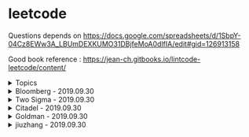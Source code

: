 # leetcode

Questions depends on https://docs.google.com/spreadsheets/d/1SbpY-04Cz8EWw3A_LBUmDEXKUMO31DBjfeMoA0dlfIA/edit#gid=126913158

Good book reference : https://jean-ch.gitbooks.io/lintcode-leetcode/content/

<details>
<summary>Topics</summary>

|Question Number|Question Name|Date|Link|
|---------------|-------------|----|----|
|Combinations|
|17|Letter Combinations of a Phone Number|2019.07.13|https://leetcode.com/problems/letter-combinations-of-a-phone-number/|
|401|Binary Watch|2019.07.13|https://leetcode.com/problems/binary-watch/|
|39|Combination Sum|2019.07.13|https://leetcode.com/problems/combination-sum/|
|40|Combination Summ II|2019.07.13|https://leetcode.com/problems/combination-sum-ii/|
|216|Combination Sum III|2019.07.13|https://leetcode.com/problems/combination-sum-iii/
|377|Combination Sum IV|2019.07.13|https://leetcode.com/problems/combination-sum-iv/|
|77|Combinations|2019.07.14|https://leetcode.com/problems/combinations/|
|78|Subsets|2019.07.14|https://leetcode.com/problems/subsets/|
|90|Subsets II|2019.07.14|https://leetcode.com/problems/subsets-ii/|
Permutations|
|46|Permutations|2019.07.14|https://leetcode.com/problems/permutations|
|47|Permutations II|2019.07.14|https://leetcode.com/problems/permutations-ii/|
|60|Permutation Sequence|2019.07.14|https://leetcode.com/problems/permutation-sequence/|
|31|Next Permutation|2019.07.15|https://leetcode.com/problems/next-permutation/submissions/|
|789|Letter Case Permutation|2017.07.15|https://leetcode.com/problems/letter-case-permutation/|
|943|Find the Shortest Superstring|2017.07.15|https://leetcode.com/problems/find-the-shortest-superstring/|
|996|Number of Squareful Arrays|2019.07.15|https://leetcode.com/problems/number-of-squareful-arrays/|\
|Parentheses|
|22|Generate Parentheses|2019.07.16|https://leetcode.com/problems/generate-parentheses/|
|301|Remove Invalid Parentheses|2019.07.16|https://leetcode.com/problems/remove-invalid-parentheses/|
|37|Sudoku Solver|2019.07.16|https://leetcode.com/problems/sudoku-solver/|
|51|N Queens|2019.07.16|https://leetcode.com/problems/n-queens/|
|52|N Queens|2019.07.16|https://leetcode.com/problems/n-queens-ii/|
|DP|
|70|Climbing Starts|2017.07.17|https://leetcode.com/problems/climbing-stairs|
|509|Fibonacci Number|2017.07.17|https://leetcode.com/problems/fibonacci-number/|
|303|Range Sum Query - Immutable|2017.07.17|https://leetcode.com/problems/range-sum-query-immutable/
|746|Min Cost Climbing Stairs|2017.07.17|https://leetcode.com/problems/min-cost-climbing-stairs/|
|53|Maximum Subarray|2017.07.17|https://leetcode.com/problems/maximum-subarray/|
|121|Best Time to Buy and Sell Stock|2019.07.17|https://leetcode.com/problems/best-time-to-buy-and-sell-stock/|
|198|House Robber|2019.07.17|https://leetcode.com/problems/house-robber/|
|213|House Robber II|2019..07.17|https://leetcode.com/problems/house-robber-ii/|
|309|Best Time to Buy and Sell Stock with Cooldown|2019.07.17|https://leetcode.com/problems/best-time-to-buy-and-sell-stock-with-cooldown/|
|740|Delete and Earn|2019.07.17|https://leetcode.com/problems/delete-and-earn/|
|790|Domino and Tromino|2019.07.17|https://leetcode.com/problems/domino-and-tromino-tiling/|
|801|Minimum Swaps To Make Sequences Increasing|2019.7.18|https://leetcode.com/problems/minimum-swaps-to-make-sequences-increasing/|
|139|Word Break|2019.07.19|https://leetcode.com/problems/word-break/|
|818|Race Car|2019.07.20|https://leetcode.com/problems/race-car/|
|140|Word Break II|2019.07.21|https://leetcode.com/problems/word-break-ii/|
|688|Knight Probability in Chessboard|2019.07.22|https://leetcode.com/problems/knight-probability-in-chessboard/|
|576|Out of Boundary Paths|2019.07.23|https://leetcode.com/problems/out-of-boundary-paths/|
|935|Knight Dialer|2019.07.24|https://leetcode.com/problems/knight-dialer/|
|85|Maximal Rectangle|2019.07.25|https://leetcode.com/problems/maximal-rectangle/|
|221|Maximal Square|2019.07.25|https://leetcode.com/problems/maximal-square/|
|304|Range Sum Query 2D - Immutable|2019.07.25|https://leetcode.com/problems/range-sum-query-2d-immutable/|
|62|Unique Paths|2019.07.25|https://leetcode.com/problems/unique-paths/|
|63|Unique Paths II|2019.07.25|https://leetcode.com/problems/unique-paths-ii/|
|64|Minimum Path Sum|2019.07.25|https://leetcode.com/problems/minimum-path-sum/|
|120|Triangle|2019.07.25|https://leetcode.com/problems/triangle/|
|174|Dungeon Game|2019.07.25|https://leetcode.com/problems/dungeon-game/|
|931|Minimum Falling Path Sum|2019.07.25|https://leetcode.com/problems/minimum-falling-path-sum/|
|322|Coin Change|2019.07.26|https://leetcode.com/problems/coin-change/|
|416|Partition Equal Subset Sum|2019.07.26|https://leetcode.com/problems/partition-equal-subset-sum/|
|494|Target Sum|2019.07.26|https://leetcode.com/problems/target-sum/|
|72|Edit Distance|2019.07.26|https://leetcode.com/problems/edit-distance/|
|10|Regular Expression Matching|2019.07.27|https://leetcode.com/problems/regular-expression-matching/|
|44|Wildcard Matching|2019.07.28|https://leetcode.com/problems/wildcard-matching/|
|97|Interleaving String|2019.07.28|https://leetcode.com/problems/interleaving-string/|
|115|Distinct Subsequences|2019.07.29|https://leetcode.com/problems/distinct-subsequences/|
|583|Delete Operation for Two Strings|2019.07.29|https://leetcode.com/problems/delete-operation-for-two-strings/|
|712|Minimum ASCII Delete Sum for Two Strings|2019.07.30|https://leetcode.com/problems/minimum-ascii-delete-sum-for-two-strings/|
|Tree|
|94|Binary Tree Inorder Traversal|https://leetcode.com/problems/binary-tree-inorder-traversal/|
|589|N-ary Tree Preorder Traversal|https://leetcode.com/problems/n-ary-tree-preorder-traversal/|
|590|N-ary Tree Postorder Traversal|https://leetcode.com/problems/n-ary-tree-postorder-traversal/|
|100|Same Tree|https://leetcode.com/problems/same-tree/|
|101|Symmetric Tree|https://leetcode.com/problems/symmetric-tree/|
|104|Maximum Depth of Binary Tree|https://leetcode.com/problems/maximum-depth-of-binary-tree/|
|110|Balanced Binary Tree|https://leetcode.com/problems/balanced-binary-tree/|
|111|Minimum Depth of Binary Tree|https://leetcode.com/problems/minimum-depth-of-binary-tree/|
|572|Subtree of Another Tree|https://leetcode.com/problems/subtree-of-another-tree/|
|965|Univalued Binary Tree|https://leetcode.com/problems/univalued-binary-tree/|
|102|Binary Tree Level Order Traversal|https://leetcode.com/problems/binary-tree-level-order-traversal/|
|107|Binary Tree Level Order Traversal II|https://leetcode.com/problems/binary-tree-level-order-traversal-ii/|
|429|N-ary Tree Level Order Traversal|https://leetcode.com/problems/n-ary-tree-level-order-traversal/|
|872|Leaf-Similar Trees|https://leetcode.com/problems/leaf-similar-trees/|
|987|Vertical Order Traversal of a Binary Tree|https://leetcode.com/problems/vertical-order-traversal-of-a-binary-tree/|
|814|Binary Tree Pruning|https://leetcode.com/problems/binary-tree-pruning/|
|669|Trim a Binary Search Tree|https://leetcode.com/problems/trim-a-binary-search-tree/|
|112|Path Sum|https://leetcode.com/problems/path-sum/|
|113|Path Sum II|https://leetcode.com/problems/path-sum-ii/|
|437|Path Sum III|https://leetcode.com/problems/path-sum-iii/|
|124|Binary Tree Maximum Path Sum|https://leetcode.com/problems/binary-tree-maximum-path-sum/|
|543|Diameter of Binary Tree|https://leetcode.com/problems/diameter-of-binary-tree/|
|687|Longest Univalue Path|https://leetcode.com/problems/longest-univalue-path/|
|129|Sum Root to Leaf Numbers|https://leetcode.com/problems/sum-root-to-leaf-numbers/|
|257|Binary Tree Paths|https://leetcode.com/problems/binary-tree-paths/|
|236|Lowest Common Ancestor of a Binary Tree|https://leetcode.com/problems/lowest-common-ancestor-of-a-binary-tree/|
|235|Lowest Common Ancestor of a Binary Search Tree|https://leetcode.com/problems/lowest-common-ancestor-of-a-binary-search-tree/|
|297|Serialize and Deserialize Binary Tree|https://leetcode.com/problems/serialize-and-deserialize-binary-tree/|
|449|Serialize and Deserialize BST|https://leetcode.com/problems/serialize-and-deserialize-bst/|
|508|Most Frequent Subtree Sum|https://leetcode.com/problems/most-frequent-subtree-sum/|
|968|Binary Tree Cameras|https://leetcode.com/problems/binary-tree-cameras/|
|337|House Robber III|https://leetcode.com/problems/house-robber-iii/|
|979|Distribute Coins in Binary Tree|https://leetcode.com/problems/distribute-coins-in-binary-tree/|
|98|Validate Binary Search Tree|https://leetcode.com/problems/validate-binary-search-tree/|
|530|Minimum Absolute Difference in BST|https://leetcode.com/problems/minimum-absolute-difference-in-bst/|
|700|Search in a Binary Search Tree|https://leetcode.com/problems/search-in-a-binary-search-tree/|
|701|Insert into a Binary Search Tree|https://leetcode.com/problems/insert-into-a-binary-search-tree/|
|230|Kth Smallest Element in a BST|https://leetcode.com/problems/kth-smallest-element-in-a-bst/|
|99|Recover Binary Search Tree|https://leetcode.com/problems/recover-binary-search-tree/|
|108|Convert Sorted Array to Binary Search Tree|https://leetcode.com/problems/convert-sorted-array-to-binary-search-tree/|
|501|Find Mode in Binary Search Tree|https://leetcode.com/problems/find-mode-in-binary-search-tree/|
|450|Delete Node in a BST|https://leetcode.com/problems/delete-node-in-a-bst/|
|Binary Search|
|35|Search Insert Position|https://leetcode.com/problems/search-insert-position/|
|34|Find First and Last Position of Element in Sorted Array|https://leetcode.com/problems/find-first-and-last-position-of-element-in-sorted-array/|
|704|Binary Search|https://leetcode.com/problems/binary-search/|
|981|Time Based Key-Value Store|https://leetcode.com/problems/time-based-key-value-store/|
|33|Search in Rotated Sorted Array|https://leetcode.com/problems/search-in-rotated-sorted-array/|
|81|Search in Rotated Sorted Array II|https://leetcode.com/problems/search-in-rotated-sorted-array-ii/|
|153|Find Minimum in Rotated Sorted Array|https://leetcode.com/problems/find-minimum-in-rotated-sorted-array/|
|154|Find Minimum in Rotated Sorted Array II|https://leetcode.com/problems/find-minimum-in-rotated-sorted-array-ii/|
|162|Find Peak Element|https://leetcode.com/problems/find-peak-element/|
|852|Peak Index in a Mountain Array|https://leetcode.com/problems/peak-index-in-a-mountain-array/|
|69|Sqrt(x)|https://leetcode.com/problems/sqrtx/|
|74|Search a 2D Matrix|https://leetcode.com/problems/search-a-2d-matrix/|
|378|Kth Smallest Element in a Sorted Matrix|https://leetcode.com/problems/kth-smallest-element-in-a-sorted-matrix/|
|668|Kth Smallest Number in Multiplication Table|https://leetcode.com/problems/kth-smallest-number-in-multiplication-table/|
|778|Swim in Rising Water|https://leetcode.com/problems/swim-in-rising-water/|
|174|Dungeon Game|https://leetcode.com/problems/dungeon-game/|
|875|Koko Eating Bananas|https://leetcode.com/problems/koko-eating-bananas/|
|4|Median of Two Sorted Arrays|https://leetcode.com/problems/median-of-two-sorted-arrays/|
|719|Find K-th Smallest Pair Distance|https://leetcode.com/problems/find-k-th-smallest-pair-distance/|
|786|K-th Smallest Prime Fraction|https://leetcode.com/problems/k-th-smallest-prime-fraction/|
|List|
|2|Add Two Numbers|https://leetcode.com/problems/add-two-numbers/|
|445|Add Two Numbers II|https://leetcode.com/problems/add-two-numbers-ii/|
|First 100 liked questions|
|3|Longest Substring Without Repeating Characters|2019.07.26|https://leetcode.com/problems/longest-substring-without-repeating-characters/|
</details>

<details>
<summary>Bloomberg - 2019.09.30</summary>

|Question Number|Question Name|Link|
|---------------|-------------|----|
|138|Copy List with Random Pointer|https://leetcode.com/problems/copy-list-with-random-pointer/|
|146|LRU Cache|https://leetcode.com/problems/lru-cache/|
|451|Sort Characters By Frequency|https://leetcode.com/problems/sort-characters-by-frequency/|
|445|Add Two Numbers II|https://leetcode.com/problems/add-two-numbers-ii/|
|582|Kill Process|https://www.lintcode.com/problem/kill-process/description|
|117|Populating Next Right Pointers in Each Node II|https://leetcode.com/problems/populating-next-right-pointers-in-each-node-ii/|
|20|Valid Parentheses|https://leetcode.com/problems/valid-parentheses/|
|1|Two Sum|https://leetcode.com/problems/two-sum/|
|116|Populating Next Right Pointers in Each Node|https://leetcode.com/problems/populating-next-right-pointers-in-each-node/|
|121|Best Time to Buy and Sell Stock|https://leetcode.com/problems/best-time-to-buy-and-sell-stock/|
|200|Number of Islands|https://leetcode.com/problems/number-of-islands/|
|42|Trapping Rain Water|https://leetcode.com/problems/trapping-rain-water/|
|723|Candy Crush|https://www.lintcode.com/problem/candy-crush/description|
|2|Add Two Numbers|https://leetcode.com/problems/add-two-numbers/|
|56|Merge Intervals|https://leetcode.com/problems/merge-intervals/|
|380|Insert Delete GetRandom|https://leetcode.com/problems/insert-delete-getrandom-o1/|
|283|Move Zeroes|https://leetcode.com/problems/move-zeroes/|
|214|Shortest Palindrome|https://leetcode.com/problems/shortest-palindrome/|
|98|Validate Binary Search Tree|https://leetcode.com/problems/validate-binary-search-tree/|
|155|Min Stack|https://leetcode.com/problems/min-stack/|
|430|Flatten a Multilevel Doubly Linked List|https://leetcode.com/problems/flatten-a-multilevel-doubly-linked-list/|
|387|First Unique Character in a String|https://leetcode.com/problems/first-unique-character-in-a-string/|
|463|Island Perimeter|https://leetcode.com/problems/island-perimeter/|
|114|Flatten Binary Tree to Linked List|https://leetcode.com/problems/flatten-binary-tree-to-linked-list/|
|23|Merge k Sorted Lists|https://leetcode.com/problems/merge-k-sorted-lists/|
|394|Decode String|https://leetcode.com/problems/decode-string/|
|390|Elimination Game|https://leetcode.com/problems/elimination-game/|
|269|Alien Dictionary|https://www.lintcode.com/problem/alien-dictionary/description|
|797|All Paths From Source to Target|https://leetcode.com/problems/all-paths-from-source-to-target/|
|3|Longest Substring Without Repeating Characters|https://leetcode.com/problems/longest-substring-without-repeating-characters/|
|50|Pow(x, n)|https://leetcode.com/problems/powx-n/|
|346|Moving Average from Data Stream|https://www.lintcode.com/problem/moving-average-from-data-stream/description|
|347|Top K Frequent Elements|https://leetcode.com/problems/top-k-frequent-elements/|
|242|Valid Anagram|https://leetcode.com/problems/valid-anagram/|
|206|Reverse Linked List|https://leetcode.com/problems/reverse-linked-list/|
|628|Maximum Product of Three Numbers|https://leetcode.com/problems/maximum-product-of-three-numbers/|
|239|Sliding Window Maximum|https://leetcode.com/problems/sliding-window-maximum/|
|295|Find Median from Data Stream|https://www.lintcode.com/problem/find-median-from-data-stream/description|
|692|Top K Frequent Words|https://leetcode.com/problems/top-k-frequent-words/|
|7|Reverse Integer|https://leetcode.com/problems/reverse-integer/|
|69|Sqrt(x)|https://leetcode.com/problems/sqrtx/|
|271|Encode and Decode Strings|https://www.lintcode.com/problem/encode-and-decode-strings/description|
|33|Search in Rotated Sorted Array|https://leetcode.com/problems/search-in-rotated-sorted-array/|
|498|Diagonal Traverse|https://leetcode.com/problems/diagonal-traverse/|
|554|Brick Wall|https://leetcode.com/problems/brick-wall/|
|62|Unique Paths|https://leetcode.com/problems/unique-paths/|
|236|Lowest Common Ancestor of a Binary Tree|https://leetcode.com/problems/lowest-common-ancestor-of-a-binary-tree/|
|139|Word Break|https://leetcode.com/problems/word-break/|
|151|Reverse Words in a String|https://leetcode.com/problems/reverse-words-in-a-string/|
|122|Best Time to Buy and Sell Stock II|https://leetcode.com/problems/best-time-to-buy-and-sell-stock-ii/|
|301|Remove Invalid Parentheses|https://leetcode.com/problems/remove-invalid-parentheses/|
|160|Intersection of Two Linked Lists|https://leetcode.com/problems/intersection-of-two-linked-lists/|
|105|Construct Binary Tree from Preorder and Inorder Traversal|https://leetcode.com/problems/construct-binary-tree-from-preorder-and-inorder-traversal/|
|273|Integer to English Words|https://leetcode.com/problems/integer-to-english-words/|
|140|Word Break II|https://leetcode.com/problems/word-break-ii/|
|54|Spiral Matrix|https://leetcode.com/problems/spiral-matrix/|
|253|Meeting Rooms II|https://www.lintcode.com/problem/meeting-rooms-ii/description|
|235|Lowest Common Ancestor of a Binary Search Tree|https://leetcode.com/problems/lowest-common-ancestor-of-a-binary-search-tree/|
|460|LFU Cache|https://leetcode.com/problems/lfu-cache/|
|15|3Sum|https://leetcode.com/problems/3sum/|
|662|Maximum Width of Binary Tree|https://leetcode.com/problems/maximum-width-of-binary-tree/|
|21|Merge Two Sorted Lists|https://leetcode.com/problems/merge-two-sorted-lists/|
|53|Maximum Subarray|https://leetcode.com/problems/maximum-subarray/|
|443|String Compression|https://leetcode.com/problems/string-compression/|
|173|Binary Search Tree Iterator|https://leetcode.com/problems/binary-search-tree-iterator/|
|311|Sparse Matrix Multiplication|https://www.lintcode.com/problem/sparse-matrix-multiplication/description|
|88|Merge Sorted Array|https://leetcode.com/problems/merge-sorted-array/|
|78|Subsets|https://leetcode.com/problems/subsets/|
|4|Median of Two Sorted Arrays|https://leetcode.com/problems/median-of-two-sorted-arrays/|
|362|Design Hit Counter|?|
|488|Zuma Game|https://leetcode.com/problems/zuma-game/|
|496|Next Greater Element I|https://leetcode.com/problems/next-greater-element-i/|
|322|Coin Change|https://leetcode.com/problems/coin-change/|
|127|Word Ladder|https://leetcode.com/problems/word-ladder/|
|332|Reconstruct Itinerary|https://leetcode.com/problems/reconstruct-itinerary/|
|102|Binary Tree Level Order Traversal|https://leetcode.com/problems/binary-tree-level-order-traversal/|
|79|Word Search|https://leetcode.com/problems/word-search/|
|84|Largest Rectangle in Histogram|https://leetcode.com/problems/largest-rectangle-in-histogram/|
|739|Daily Temperatures|https://leetcode.com/problems/daily-temperatures/|
|49|Group Anagrams|https://leetcode.com/problems/group-anagrams/|
|124|Binary Tree Maximum Path Sum|https://leetcode.com/problems/binary-tree-maximum-path-sum/|
|118|Pascal's Triangle|https://leetcode.com/problems/pascals-triangle/|
|162|Find Peak Element|https://leetcode.com/problems/find-peak-element/|
|10|Regular Expression Matching|https://leetcode.com/problems/regular-expression-matching/|
|316|Remove Duplicate Letters|https://leetcode.com/problems/remove-duplicate-letters/|
|399|Evaluate Division|https://leetcode.com/problems/evaluate-division/|
|230|Kth Smallest Element in a BST|https://leetcode.com/problems/kth-smallest-element-in-a-bst/|
|72|Edit Distance|https://leetcode.com/problems/edit-distance/|
|142|Linked List Cycle II|https://leetcode.com/problems/linked-list-cycle-ii/|
|328|Odd Even Linked List|https://leetcode.com/problems/odd-even-linked-list/|
|203|Remove Linked List Elements|https://leetcode.com/problems/remove-linked-list-elements/|
|5|Longest Palindromic Substring|https://leetcode.com/problems/longest-palindromic-substring/|
|268|Missing Number|https://leetcode.com/problems/missing-number/|
|8|String to Integer (atoi)|https://leetcode.com/problems/string-to-integer-atoi/|
|287|Find the Duplicate Number|https://leetcode.com/problems/find-the-duplicate-number/|
|70|Climbing Stairs|https://leetcode.com/problems/climbing-stairs/|
|9|Palindrome Number|https://leetcode.com/problems/palindrome-number/|
|349|Intersection of Two Arrays|https://leetcode.com/problems/intersection-of-two-arrays/|
|34|Find First and Last Position of Element in Sorted Array|https://leetcode.com/problems/find-first-and-last-position-of-element-in-sorted-array/|
|75|Sort Colors|https://leetcode.com/problems/sort-colors/|
|199|Binary Tree Right Side View|https://leetcode.com/problems/binary-tree-right-side-view/|
|215|Kth Largest Element in an Array|https://leetcode.com/problems/kth-largest-element-in-an-array/|
|25|Reverse Nodes in k-Group|https://leetcode.com/problems/reverse-nodes-in-k-group/|
|232|Implement Queue using Stacks|https://leetcode.com/problems/implement-queue-using-stacks/|
|240|Search a 2D Matrix II|https://leetcode.com/problems/search-a-2d-matrix-ii/|
|836|Rectangle Overlap|https://leetcode.com/problems/rectangle-overlap/|
|133|Clone Graph|https://leetcode.com/problems/clone-graph/|
|17|Letter Combinations of a Phone Number|https://leetcode.com/problems/letter-combinations-of-a-phone-number/|
|209|Minimum Size Subarray Sum|https://leetcode.com/problems/minimum-size-subarray-sum/|
|510|Inorder Successor in BST II|?|
|208|Implement Trie (Prefix Tree)|https://leetcode.com/problems/implement-trie-prefix-tree/|
|611|Valid Triangle Number|https://leetcode.com/problems/valid-triangle-number/|
|63|Unique Paths II|https://leetcode.com/problems/unique-paths-ii/|
|64|Minimum Path Sum|https://leetcode.com/problems/minimum-path-sum/|
|103|Binary Tree Zigzag Level Order Traversal|https://leetcode.com/problems/binary-tree-zigzag-level-order-traversal/|
|694|Number of Distinct Islands|https://www.lintcode.com/problem/number-of-distinct-islands/description|
|153|Find Minimum in Rotated Sorted Array|https://leetcode.com/problems/find-minimum-in-rotated-sorted-array/|
|1029|Two City Scheduling|https://leetcode.com/problems/two-city-scheduling/|
|46|Permutations|https://leetcode.com/problems/permutations/|
|225|Implement Stack using Queues|https://leetcode.com/problems/implement-stack-using-queues/|
|44|Wildcard Matching|https://leetcode.com/problems/wildcard-matching/|
|120|Triangle|https://leetcode.com/problems/triangle/|https://leetcode.com/problems/triangle/|
|226|Invert Binary Tree|https://leetcode.com/problems/invert-binary-tree/|
|329|Longest Increasing Path in a Matrix|https://leetcode.com/problems/longest-increasing-path-in-a-matrix/|
|560|Subarray Sum Equals K|https://leetcode.com/problems/subarray-sum-equals-k/|
|535|Encode and Decode TinyURL|https://leetcode.com/problems/encode-and-decode-tinyurl/|
|41|First Missing Positive|https://leetcode.com/problems/first-missing-positive/|
|234|Palindrome Linked List|https://leetcode.com/problems/palindrome-linked-list/|
|48|Rotate Image|https://leetcode.com/problems/rotate-image/|
|11|Container With Most Water|https://leetcode.com/problems/container-with-most-water/|
|821|Shortest Distance to a Character|https://leetcode.com/problems/shortest-distance-to-a-character/|
|128|Longest Consecutive Sequence|https://leetcode.com/problems/longest-consecutive-sequence/|
|205|Isomorphic Strings|https://leetcode.com/problems/isomorphic-strings/|
|252|Meeting Rooms|https://www.lintcode.com/problem/meeting-rooms/description|
|73|Set Matrix Zeroes|https://leetcode.com/problems/set-matrix-zeroes/|
|811|Subdomain Visit Count|https://leetcode.com/problems/subdomain-visit-count/|
|141|Linked List Cycle|https://leetcode.com/problems/linked-list-cycle/|
|31|Next Permutation|https://leetcode.com/problems/next-permutation/|
|238|Product of Array Except Self|https://leetcode.com/problems/product-of-array-except-self/|
|503|Next Greater Element II|https://leetcode.com/problems/next-greater-element-ii/|
|227|Basic Calculator II|https://leetcode.com/problems/basic-calculator-ii/|
|82|Remove Duplicates from Sorted List II|https://leetcode.com/problems/remove-duplicates-from-sorted-list-ii/|
|572|Subtree of Another Tree|https://leetcode.com/problems/subtree-of-another-tree/|
|678|Valid Parenthesis String|https://leetcode.com/problems/valid-parenthesis-string/|
|567|Permutation in String|https://leetcode.com/problems/permutation-in-string/|
|136|Single Number|https://leetcode.com/problems/single-number/|
|22|Generate Parentheses|https://leetcode.com/problems/generate-parentheses/|
|524|Longest Word in Dictionary through Deleting|https://leetcode.com/problems/longest-word-in-dictionary-through-deleting/|
|28|Implement strStr()|https://leetcode.com/problems/implement-strstr/|
|344|Reverse String|https://leetcode.com/problems/reverse-string/|
|19|Remove Nth Node From End of List|https://leetcode.com/problems/remove-nth-node-from-end-of-list/|
|1169|Invalid Transactions|https://leetcode.com/problems/invalid-transactions/|
|16|3Sum Closest|https://leetcode.com/problems/3sum-closest/|
|1047|Remove All Adjacent Duplicates In String|https://leetcode.com/problems/remove-all-adjacent-duplicates-in-string/|
|26|Remove Duplicates from Sorted Array|https://leetcode.com/problems/remove-duplicates-from-sorted-array/|
|543|Diameter of Binary Tree|https://leetcode.com/problems/diameter-of-binary-tree/|
|123|Best Time to Buy and Sell Stock III|https://leetcode.com/problems/best-time-to-buy-and-sell-stock-iii/|
|210|Course Schedule II|https://leetcode.com/problems/course-schedule-ii/|
|412|Fizz Buzz|https://leetcode.com/problems/fizz-buzz/|
|202|Happy Number|https://leetcode.com/problems/happy-number/|
|359|Logger Rate Limiter|?|
|529|Minesweeper|https://leetcode.com/problems/minesweeper/|
|148|Sort List|https://leetcode.com/problems/sort-list/|
|94|Binary Tree Inorder Traversal|https://leetcode.com/problems/binary-tree-inorder-traversal/|
|386|Lexicographical Numbers|https://leetcode.com/problems/lexicographical-numbers/|
|35|Search Insert Position|https://leetcode.com/problems/search-insert-position/|
|204|Count Primes|https://leetcode.com/problems/count-primes/|
|91|Decode Ways|https://leetcode.com/problems/decode-ways/|
|92|Reverse Linked List II|https://leetcode.com/problems/reverse-linked-list-ii/|
|229|Majority Element II|https://leetcode.com/problems/majority-element-ii/|
|435|Non-overlapping Intervals|https://leetcode.com/problems/non-overlapping-intervals/|
|129|Sum Root to Leaf Numbers|https://leetcode.com/problems/sum-root-to-leaf-numbers/|
|532|K-diff Pairs in an Array|https://leetcode.com/problems/k-diff-pairs-in-an-array/|
|270|Closest Binary Search Tree Value|https://www.lintcode.com/problem/closest-binary-search-tree-value/description|
|109|Convert Sorted List to Binary Search Tree|https://leetcode.com/problems/convert-sorted-list-to-binary-search-tree/|
|556|Next Greater Element III|https://leetcode.com/problems/next-greater-element-iii/|
|76|Minimum Window Substring|https://leetcode.com/problems/minimum-window-substring/|
|108|Convert Sorted Array to Binary Search Tree|https://leetcode.com/problems/convert-sorted-array-to-binary-search-tree/|
|978|Longest Turbulent Subarray|https://leetcode.com/problems/longest-turbulent-subarray/|
|378|Kth Smallest Element in a Sorted Matrix|https://leetcode.com/problems/kth-smallest-element-in-a-sorted-matrix/|
|341|Flatten Nested List Iterator|https://leetcode.com/problems/flatten-nested-list-iterator/|
|24|Swap Nodes in Pairs|https://leetcode.com/problems/swap-nodes-in-pairs/|
|1105|Filling Bookcase Shelves|https://leetcode.com/problems/filling-bookcase-shelves/|
|721|Accounts Merge|https://leetcode.com/problems/accounts-merge/|
|737|Sentence Similarity II|https://www.lintcode.com/problem/sentence-similarity-ii/description|
|426|Convert Binary Search Tree to Sorted Doubly Linked List|https://www.lintcode.com/problem/convert-binary-search-tree-to-sorted-doubly-linked-list/description|
|852|Peak Index in a Mountain Array|https://leetcode.com/problems/peak-index-in-a-mountain-array/|
|314|Binary Tree Vertical Order Traversal|https://www.lintcode.com/problem/binary-tree-vertical-order-traversal/description|
|60|Permutation Sequence|https://leetcode.com/problems/permutation-sequence/|
|350|Intersection of Two Arrays II|https://leetcode.com/problems/intersection-of-two-arrays-ii/|
|410|Split Array Largest Sum|https://leetcode.com/problems/split-array-largest-sum/|
|250|Count Univalue Subtrees|https://www.lintcode.com/problem/count-univalue-subtrees/description|
|895|Maximum Frequency Stack|https://leetcode.com/problems/maximum-frequency-stack/|
|101|Symmetric Tree|https://leetcode.com/problems/symmetric-tree/|
|131|Palindrome Partitioning|https://leetcode.com/problems/palindrome-partitioning/|
|189|Rotate Array|https://leetcode.com/problems/rotate-array/|
|106|Construct Binary Tree from Inorder and Postorder Traversal|https://leetcode.com/problems/construct-binary-tree-from-inorder-and-postorder-traversal/|
|695|Max Area of Island|https://leetcode.com/problems/max-area-of-island/|
|714|Best Time to Buy and Sell Stock with Transaction Fee|https://leetcode.com/problems/best-time-to-buy-and-sell-stock-with-transaction-fee/|
|297|Serialize and Deserialize Binary Tree|https://leetcode.com/problems/serialize-and-deserialize-binary-tree/|
|642|Design Search Autocomplete System|?|
|658|Find K Closest Elements|https://leetcode.com/problems/find-k-closest-elements/|
|303|Range Sum Query - Immutable|https://leetcode.com/problems/range-sum-query-immutable/|
|147|Insertion Sort List|https://leetcode.com/problems/insertion-sort-list/|
|547|Friend Circles|https://leetcode.com/problems/friend-circles/|
|212|Word Search II|https://leetcode.com/problems/word-search-ii/|
|90|Subsets II|https://leetcode.com/problems/subsets-ii/|
|336|Palindrome Pairs|https://leetcode.com/problems/palindrome-pairs/|
|787|Cheapest Flights Within K Stops|https://leetcode.com/problems/cheapest-flights-within-k-stops/|
|733|Flood Fill|https://leetcode.com/problems/flood-fill/|
|561|Array Partition I|https://leetcode.com/problems/array-partition-i/|
|100|Same Tree|https://leetcode.com/problems/same-tree/|
|406|Queue Reconstruction by Height|https://leetcode.com/problems/queue-reconstruction-by-height/|
|404|Sum of Left Leaves|https://leetcode.com/problems/sum-of-left-leaves/|
|36|Valid Sudoku|https://leetcode.com/problems/valid-sudoku/|
|264|Ugly Number II|https://leetcode.com/problems/ugly-number-ii/|
|38|Count and Say|https://leetcode.com/problems/count-and-say/|
|581|Shortest Unsorted Continuous Subarray|https://leetcode.com/problems/shortest-unsorted-continuous-subarray/|
|29|Divide Two Integers|https://leetcode.com/problems/divide-two-integers/|
|278|First Bad Version|https://leetcode.com/problems/first-bad-version/|
|1114|Print in Order|https://leetcode.com/problems/print-in-order/|
|80|Remove Duplicates from Sorted Array II|https://leetcode.com/problems/remove-duplicates-from-sorted-array-ii/|
|172|Factorial Trailing Zeroes|https://leetcode.com/problems/factorial-trailing-zeroes/|
|437|Path Sum III|https://leetcode.com/problems/path-sum-iii/|
|438|Find All Anagrams in a String|https://leetcode.com/problems/find-all-anagrams-in-a-string/|
|113|Path Sum II|https://leetcode.com/problems/path-sum-ii/|
|595|Big Countries|https://leetcode.com/problems/big-countries/|
|47|Permutations II|https://leetcode.com/problems/permutations-ii/|
|110|Balanced Binary Tree|https://leetcode.com/problems/balanced-binary-tree/|
|266|Palindrome Permutation|https://www.lintcode.com/problem/palindrome-permutation/description|
|158|Read N Characters Given Read4 II|https://www.lintcode.com/problem/read-n-characters-given-read4-ii-call-multiple-times/description|
|274|H-Index|https://leetcode.com/problems/h-index/|
|570|Managers with at Least 5 Direct Reports|?|
|669|Trim a Binary Search Tree|https://leetcode.com/problems/trim-a-binary-search-tree/|
|749|Contain Virus|https://leetcode.com/problems/contain-virus/|
|933|Number of Recent Calls|https://leetcode.com/problems/number-of-recent-calls/|
|993|Cousins in Binary Tree|https://leetcode.com/problems/cousins-in-binary-tree/|
|1104|Path In Zigzag Labelled Binary Tree|https://leetcode.com/problems/path-in-zigzag-labelled-binary-tree/|

</details>



<details>
<summary>Two Sigma - 2019.09.30</summary>

|Question |Link|
|---------------|-------------|
|146. LRU Cache|https://leetcode.com/problems/lru-cache/|
|547. Friend Circles|https://leetcode.com/problems/friend-circles/|
|380. Insert Delete GetRandom O(1)|https://leetcode.com/problems/insert-delete-getrandom-o1/|
|206. Reverse Linked List|https://leetcode.com/problems/reverse-linked-list/|
|1. Two Sum|https://leetcode.com/problems/two-sum/|
|4. Median of Two Sorted Arrays|https://leetcode.com/problems/median-of-two-sorted-arrays/|
|349. Intersection of Two Arrays|https://leetcode.com/problems/intersection-of-two-arrays/|
|123. Best Time to Buy and Sell Stock III|https://leetcode.com/problems/best-time-to-buy-and-sell-stock-iii/|
|53. Maximum Subarray|https://leetcode.com/problems/maximum-subarray/|
|44. Wildcard Matching|https://leetcode.com/problems/wildcard-matching/|
|342. Power of Four|https://leetcode.com/problems/power-of-four/|
|10. Regular Expression Matching|https://leetcode.com/problems/regular-expression-matching/|
|289. Game of Life|https://leetcode.com/problems/game-of-life/|
|528. Random Pick with Weight|https://leetcode.com/problems/random-pick-with-weight/|
|918. Maximum Sum Circular Subarray|https://leetcode.com/problems/maximum-sum-circular-subarray/|
|1048. Longest String Chain|https://leetcode.com/problems/longest-string-chain/|
|1186. Maximum Subarray Sum with One Deletion|https://leetcode.com/problems/maximum-subarray-sum-with-one-deletion/|


</details>


<details>
<summary>Citadel - 2019.09.30</summary>

|Question |Link|
|---------------|-------------|
|188. Best Time to Buy and Sell Stock IV|https://leetcode.com/problems/best-time-to-buy-and-sell-stock-iv/|
|121. Best Time to Buy and Sell Stock|https://leetcode.com/problems/best-time-to-buy-and-sell-stock/|
|105. Construct Binary Tree from Preorder and Inorder Traversal|https://leetcode.com/problems/construct-binary-tree-from-preorder-and-inorder-traversal/|
|122. Best Time to Buy and Sell Stock II|https://leetcode.com/problems/best-time-to-buy-and-sell-stock-ii/|
|718. Maximum Length of Repeated Subarray|https://leetcode.com/problems/maximum-length-of-repeated-subarray/|
|53. Maximum Subarray|https://leetcode.com/problems/maximum-subarray/|
|239. Sliding Window Maximum|https://leetcode.com/problems/sliding-window-maximum/|
|200. Number of Islands|https://leetcode.com/problems/number-of-islands/|
|102. Binary Tree Level Order Traversal|https://leetcode.com/problems/binary-tree-level-order-traversal/|
|199. Binary Tree Right Side View|https://leetcode.com/problems/binary-tree-right-side-view/|
|647. Palindromic Substrings|https://leetcode.com/problems/palindromic-substrings/|
|42. Trapping Rain Water|https://leetcode.com/problems/trapping-rain-water/|
|240. Search a 2D Matrix II|https://leetcode.com/problems/search-a-2d-matrix-ii/|
|32. Longest Valid Parentheses|https://leetcode.com/problems/longest-valid-parentheses/|
|20. Valid Parentheses|https://leetcode.com/problems/valid-parentheses/|
|1048. Longest String Chain|https://leetcode.com/problems/longest-string-chain/|

</details>

<details>
<summary>Goldman - 2019.09.30</summary>

|Question |Link|
|---------------|-------------|
|70. Climbing Stairs|https://leetcode.com/problems/climbing-stairs/|
|722. Remove Comments|https://leetcode.com/problems/remove-comments/|
|42. Trapping Rain Water|https://leetcode.com/problems/trapping-rain-water/|
|209. Minimum Size Subarray Sum|https://leetcode.com/problems/minimum-size-subarray-sum/|
|688. Knight Probability in Chessboard|https://leetcode.com/problems/knight-probability-in-chessboard/|
|4. Median of Two Sorted Arrays|https://leetcode.com/problems/median-of-two-sorted-arrays/|
|387. First Unique Character in a String|https://leetcode.com/problems/first-unique-character-in-a-string/|
|862. Shortest Subarray with Sum at Least K|https://leetcode.com/problems/shortest-subarray-with-sum-at-least-k/|
|443. String Compression|https://leetcode.com/problems/string-compression/|
|49. Group Anagrams|https://leetcode.com/problems/group-anagrams/|
|1. Two Sum|https://leetcode.com/problems/two-sum/|
|289. Game of Life|https://leetcode.com/problems/game-of-life/|
|121. Best Time to Buy and Sell Stock|https://leetcode.com/problems/best-time-to-buy-and-sell-stock/|
|706. Design HashMap|https://leetcode.com/problems/design-hashmap/|
|1086. High Five|?|
|592. Fraction Addition and Subtraction|https://leetcode.com/problems/fraction-addition-and-subtraction/|
|153. Find Minimum in Rotated Sorted Array|https://leetcode.com/problems/find-minimum-in-rotated-sorted-array/|
|8. String to Integer (atoi)|https://leetcode.com/problems/string-to-integer-atoi/|
|146. LRU Cache|https://leetcode.com/problems/lru-cache/|
|11. Container With Most Water|https://leetcode.com/problems/container-with-most-water/|
|238. Product of Array Except Self|https://leetcode.com/problems/product-of-array-except-self/|
|64. Minimum Path Sum|https://leetcode.com/problems/minimum-path-sum/|
|1010. Pairs of Songs With Total Durations Divisible by 60|https://leetcode.com/problems/pairs-of-songs-with-total-durations-divisible-by-60/|
|166. Fraction to Recurring Decimal|https://leetcode.com/problems/fraction-to-recurring-decimal/|
|931. Minimum Falling Path Sum|https://leetcode.com/problems/minimum-falling-path-sum/|
|54. Spiral Matrix|https://leetcode.com/problems/spiral-matrix/|
|141. Linked List Cycle|https://leetcode.com/problems/linked-list-cycle/|
|119. Pascal's Triangle II|https://leetcode.com/problems/pascals-triangle-ii/|
|657. Robot Return to Origin|https://leetcode.com/problems/robot-return-to-origin/|
|215. Kth Largest Element in an Array|https://leetcode.com/problems/kth-largest-element-in-an-array/|
|122. Best Time to Buy and Sell Stock II|https://leetcode.com/problems/best-time-to-buy-and-sell-stock-ii/|
|240. Search a 2D Matrix II|https://leetcode.com/problems/search-a-2d-matrix-ii/|
|218. The Skyline Problem|https://leetcode.com/problems/the-skyline-problem/|
|311. Sparse Matrix Multiplication|https://www.lintcode.com/problem/sparse-matrix-multiplication/description|
|200. Number of Islands|https://leetcode.com/problems/number-of-islands/|
|344. Reverse String|https://leetcode.com/problems/reverse-string/|
|56. Merge Intervals|https://leetcode.com/problems/merge-intervals/|
|457. Circular Array Loop|https://leetcode.com/problems/circular-array-loop/|
|242. Valid Anagram|https://leetcode.com/problems/valid-anagram/|
|155. Min Stack|https://leetcode.com/problems/min-stack/|
|50. Pow(x, n)|https://leetcode.com/problems/powx-n/|
|151. Reverse Words in a String|https://leetcode.com/problems/reverse-words-in-a-string/|
|62. Unique Paths|https://leetcode.com/problems/unique-paths/|
|322. Coin Change|https://leetcode.com/problems/coin-change/|
|206. Reverse Linked List|https://leetcode.com/problems/reverse-linked-list/|
|78. Subsets|https://leetcode.com/problems/subsets/|
|33. Search in Rotated Sorted Array|https://leetcode.com/problems/search-in-rotated-sorted-array/|
|3. Longest Substring Without Repeating Characters|https://leetcode.com/problems/longest-substring-without-repeating-characters/|
|295. Find Median from Data Stream|https://leetcode.com/problems/find-median-from-data-stream/|
|118. Pascal's Triangle|https://leetcode.com/problems/pascals-triangle/|
|44. Wildcard Matching|https://leetcode.com/problems/wildcard-matching/|
|111. Minimum Depth of Binary Tree|https://leetcode.com/problems/minimum-depth-of-binary-tree/|
|207. Course Schedule|https://leetcode.com/problems/course-schedule/|
|560. Subarray Sum Equals K|https://leetcode.com/problems/subarray-sum-equals-k/|
|45. Jump Game II|https://leetcode.com/problems/jump-game-ii/|
|380. Insert Delete GetRandom O(1)|https://leetcode.com/problems/insert-delete-getrandom-o1/|
|167. Two Sum II - Input array is sorted|https://leetcode.com/problems/two-sum-ii-input-array-is-sorted/|
|628. Maximum Product of Three Numbers|https://leetcode.com/problems/maximum-product-of-three-numbers/|
|20. Valid Parentheses|https://leetcode.com/problems/valid-parentheses/|
|9. Palindrome Number|https://leetcode.com/problems/palindrome-number/|
|283. Move Zeroes|https://leetcode.com/problems/palindrome-number/|
|98. Validate Binary Search Tree|https://leetcode.com/problems/validate-binary-search-tree/|
|236. Lowest Common Ancestor of a Binary Tree|https://leetcode.com/problems/lowest-common-ancestor-of-a-binary-tree/|
|63. Unique Paths II|https://leetcode.com/problems/unique-paths-ii/|
|16. 3Sum Closest|https://leetcode.com/problems/3sum-closest/|
|39. Combination Sum|https://leetcode.com/problems/combination-sum/|
|1109. Corporate Flight Bookings|https://leetcode.com/problems/corporate-flight-bookings/|
|1116. Print Zero Even Odd|https://leetcode.com/problems/print-zero-even-odd/|


</details>

<details>
<summary>jiuzhang - 2019.09.30</summary><blockquote>
<details><summary> Binary Search </summary><blockquote>

|Question |Link|
|---------------|-------------|
|457. Classical Binary Search|https://www.lintcode.com/problem/classical-binary-search/description|
|459. Closest Number in Sorted Array|https://www.cnblogs.com/lz87/p/7494153.html|
|458. Last Position of Target|http://www.haobanfa.info/lintcode-458-last-position-target-%E5%8E%9F%E5%88%9Bjava%E5%8F%82%E8%80%83%E8%A7%A3%E7%AD%94/
|28. Search a 2D Matrix|https://www.lintcode.com/problem/search-a-2d-matrix/description|
|585. Maximum Number in Mountain Sequence|https://www.lintcode.com/problem/maximum-number-in-mountain-sequence/description|
|447. Search in a Big Sorted Array|https://yeqiuquan.blogspot.com/2016/03/search-in-big-sorted-array.html|
|159. Find Minimum in Rotated Sorted Array|https://www.lintcode.com/problem/find-minimum-in-rotated-sorted-array/description|
|75. Find Peak Element|https://www.lintcode.com/problem/find-peak-element/description|
|74. First Bad Version|https://www.lintcode.com/problem/first-bad-version/description|
|62. Search in Rotated Sorted Array|https://www.lintcode.com/problem/search-in-rotated-sorted-array/description|

</blockquote></details>

<details><summary>Tree</summary><blockquote>

|Question |Link|
|---------------|-------------|
|97. Maximum Depth of Binary Tree|https://www.lintcode.com/problem/maximum-depth-of-binary-tree/description|
|93. Balanced Binary Tree|https://www.lintcode.com/problem/balanced-binary-tree/description|
|480. Binary Tree Paths|https://www.lintcode.com/problem/binary-tree-paths/description|
|376. Binary Tree Path Sum|https://www.lintcode.com/problem/binary-tree-path-sum/description|
|596. Minimum Subtree|https://www.lintcode.com/problem/minimum-subtree/description|
|112. Path Sum|https://leetcode.com/problems/path-sum/|
|94. Binary Tree Maximum Path Sum|https://www.lintcode.com/problem/binary-tree-maximum-path-sum/description|
|95. Validate Binary Search Tree|https://www.lintcode.com/problem/validate-binary-search-tree/description|
|86. Binary Search Tree Iterator|https://www.lintcode.com/problem/binary-search-tree-iterator/description|
|597 Subtree with Maximum Average|src/JiuZhangSuanFa/Tree/597/|
|88. Lowest Common Ancestor of a Binary Tree|https://www.lintcode.com/problem/lowest-common-ancestor-of-a-binary-tree/description|
|474. Lowest Common Ancestor II|https://www.lintcode.com/problem/lowest-common-ancestor-ii/description|
|578. Lowest Common Ancestor III|https://www.lintcode.com/problem/lowest-common-ancestor-iii/description|
|1534. Convert Binary Search Tree to Sorted Doubly Linked List|https://www.lintcode.com/problem/convert-binary-search-tree-to-sorted-doubly-linked-list/description|
|453. Flatten Binary Tree to Linked List|https://www.lintcode.com/problem/flatten-binary-tree-to-linked-list/description|
|448. Inorder Successor in BST|https://www.lintcode.com/problem/inorder-successor-in-bst/description|
|11. Search Range in Binary Search Tree|https://www.lintcode.com/problem/search-range-in-binary-search-tree/description|
|85. Insert Node in a Binary Search Tree|https://www.lintcode.com/problem/insert-node-in-a-binary-search-tree/description|
|87. Remove Node in Binary Search Tree|https://www.lintcode.com/problem/remove-node-in-binary-search-tree/description|
|878. Boundary of Binary Tree|https://www.lintcode.com/problem/boundary-of-binary-tree/description|


</blockquote></details>


<details><summary>Breath First Search</summary><blockquote>

|Question |Link|
|---------------|-------------|
|69. Binary Tree Level Order Traversal|https://www.lintcode.com/problem/binary-tree-level-order-traversal/description|
|7. Serialize and Deserialize Binary Tree|https://www.lintcode.com/problem/binary-tree-serialization/|
|70. Binary Tree Level Order Traversal II|https://www.lintcode.com/problem/binary-tree-level-order-traversal-ii/description|
|71. Binary Tree Zigzag Level Order Traversal|https://www.lintcode.com/problem/binary-tree-zigzag-level-order-traversal/description|
|242. Convert Binary Tree to Linked Lists by Depth|https://www.lintcode.com/problem/convert-binary-tree-to-linked-lists-by-depth/description|
|178. Graph Valid Tree|https://www.lintcode.com/problem/graph-valid-tree/description|
|137. Clone Graph|https://www.lintcode.com/problem/clone-graph/description|
|618 Search Graph Nodes|https://yeqiuquan.blogspot.com/2017/03/lintcode-618-search-graph-nodes.html|
|127. Topological Sorting|https://www.lintcode.com/problem/topological-sorting/description|
|615. Course Schedule|https://www.lintcode.com/problem/course-schedule/description|
|210. Course Schedule II|https://leetcode.com/problems/course-schedule-ii/|
|605. Sequence Reconstruction|https://www.lintcode.com/problem/sequence-reconstruction/description|
|433. Number of Islands|https://www.lintcode.com/problem/number-of-islands/description|
|598. Zombie in Matrix|https://yeqiuquan.blogspot.com/2017/03/lintcode-598-zombie-in-matrix.html|
|611. Knight Shortest Path|https://yeqiuquan.blogspot.com/2017/03/lintcode-611-knight-shortest-path.html|
|431. Connected Component in Undirected Graph(union find -> not solve)|https://yeqiuquan.blogspot.com/2017/03/lintcode-432-find-weak-connected.html|
|600. Smallest Rectangle Enclosing Black Pixels|https://www.lintcode.com/problem/smallest-rectangle-enclosing-black-pixels/description|
|120. Word Ladder|https://www.lintcode.com/problem/word-ladder/description|
|573. Build Post Office II|https://www.lintcode.com/problem/build-post-office-ii/description|

</blockquote></details>

<details><summary>Depth First Search</summary><blockquote>

|Question |Link|
|---------------|-------------|
|17. Subsets|https://www.lintcode.com/problem/subsets/description|
|135. Combination Sum|https://www.lintcode.com/problem/combination-sum/description|
|153. Combination Sum II|https://www.lintcode.com/problem/combination-sum-ii/description|
|136. Palindrome Partitioning|https://www.lintcode.com/problem/palindrome-partitioning/description|
|15. Permutations|https://www.lintcode.com/problem/permutations/description|
|16. Permutations II|https://www.lintcode.com/problem/permutations-ii/|
|33. N-Queens|https://www.lintcode.com/problem/n-queens/description|
|121. Word Ladder II|https://www.lintcode.com/problem/word-ladder-ii/description|

</blockquote></details>

<details><summary>List and Array</summary><blockquote>

|Question |Link|
|---------------|-------------|
|35. Reverse Linked List|https://www.lintcode.com/problem/reverse-linked-list/description|
|450. Reverse Nodes in k-Group|https://www.lintcode.com/problem/reverse-nodes-in-k-group/description|
|96. Partition List|https://www.lintcode.com/problem/partition-list/description|
|165. Merge Two Sorted Lists|https://www.lintcode.com/problem/merge-two-sorted-lists/description|
|36. Reverse Linked List II|https://www.lintcode.com/problem/reverse-linked-list-ii/description|
|511. Swap Two Nodes in Linked List|https://www.lintcode.com/problem/swap-two-nodes-in-linked-list/description|
|99. Reorder List|https://www.lintcode.com/problem/reorder-list/description|
|170. Rotate List|https://www.lintcode.com/problem/rotate-list/description|
|6. Merge Two Sorted Arrays|https://www.lintcode.com/problem/merge-two-sorted-arrays/description|
|64. Merge Sorted Array|https://www.lintcode.com/problem/merge-sorted-array/description|
|547. Intersection of Two Arrays|https://www.lintcode.com/problem/intersection-of-two-arrays/description|
|41. Maximum Subarray|https://www.lintcode.com/problem/maximum-subarray/description|
|139. Subarray Sum Closest|https://www.lintcode.com/problem/subarray-sum-closest/description|


</blockquote></details>

<details><summary>List and Array</summary><blockquote>

|Question |Link|
|---------------|-------------|
|604. Window Sum|https://www.lintcode.com/problem/window-sum/description|
|539. Move Zeroes|https://www.lintcode.com/problem/move-zeroes/description|
|100. Remove Duplicates from Sorted Array|https://www.lintcode.com/problem/remove-duplicates-from-sorted-array/description|
|415. Valid Palindrome|https://www.lintcode.com/problem/valid-palindrome/description|
|8. Rotate String|https://www.lintcode.com/problem/rotate-string/description|
|39. Recover Rotated Sorted Array|https://www.lintcode.com/problem/recover-rotated-sorted-array/description|
|56. Two Sum|https://www.lintcode.com/problem/two-sum/description|
|607. Two Sum III - Data structure design|https://www.lintcode.com/problem/two-sum-iii-data-structure-design/description|
|608. Two Sum II - Input array is sorted|https://www.lintcode.com/problem/two-sum-ii-input-array-is-sorted/description|
|Two Sum - Unique pairs|https://yeqiuquan.blogspot.com/2017/04/lintcode-587-two-sum-unique-pairs.html|
|57. 3Sum|https://www.lintcode.com/problem/3sum/description|
|382. Triangle Count|https://www.lintcode.com/problem/triangle-count/description|
|609 Two Sum - Less than or equal to target|https://yeqiuquan.blogspot.com/2017/04/lintcode-609-two-sum-less-than-or-equal.html|
|533 Two Sum - Closest to target|https://yeqiuquan.blogspot.com/2017/04/lintcode-533-two-sum-closest-to-target.html|
|59. 3Sum Closest|https://www.lintcode.com/problem/3sum-closest/|
|58. 4Sum|https://www.lintcode.com/problem/4sum/description|
|610 Two Sum - Difference equals to target|https://yeqiuquan.blogspot.com/2017/04/lintcode-610-two-sum-difference-equals.html|
|31. Partition Array|https://www.lintcode.com/problem/partition-array/description|
|461 Kth Smallest Numbers in Unsorted Array|https://yeqiuquan.blogspot.com/2017/03/lintcode-461-kth-smallest-numbers-in.html|
|5. Kth Largest Element|https://www.lintcode.com/problem/kth-largest-element/description|



</blockquote></details>






</blockquote></details>



















